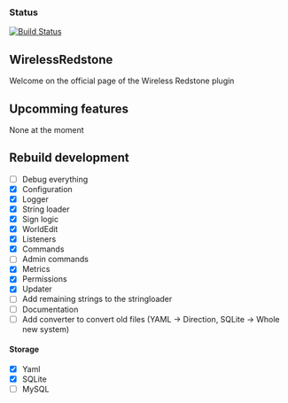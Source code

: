### Status
[![Build Status](https://travis-ci.org/Bart-0110/WirelessRedstone.svg?branch=master)](https://travis-ci.org/Bart-0110/WirelessRedstone)

## WirelessRedstone
Welcome on the official page of the Wireless Redstone plugin

## Upcomming features

None at the moment

## Rebuild development

- [ ] Debug everything
- [x] Configuration
- [x] Logger
- [x] String loader
- [x] Sign logic
- [x] WorldEdit
- [x] Listeners
- [x] Commands
- [ ] Admin commands
- [x] Metrics
- [x] Permissions
- [x] Updater
- [ ] Add remaining strings to the stringloader
- [ ] Documentation
- [ ] Add converter to convert old files (YAML -> Direction, SQLite -> Whole new system)

#### Storage
- [x] Yaml
- [X] SQLite
- [ ] MySQL
